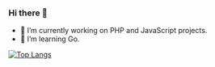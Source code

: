 ### Hi there 👋

<!--
**benpsk/benpsk** is a ✨ _special_ ✨ repository because its `README.md` (this file) appears on your GitHub profile.

Here are some ideas to get you started:

- 🔭 I’m currently working on ...
- 🌱 I’m currently learning ...
- 👯 I’m looking to collaborate on ...
- 🤔 I’m looking for help with ...
- 💬 Ask me about ...
- 📫 How to reach me: ...
- 😄 Pronouns: ...
- ⚡ Fun fact: ...
-->

- 🔭 I’m currently working on PHP and JavaScript projects.
- 🌱 I’m learning Go.

[![Top Langs](https://github-readme-stats.vercel.app/api/top-langs/?username=benpsk)](https://github.com/anuraghazra/github-readme-stats)
